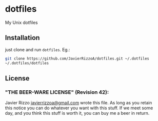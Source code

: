 # dotfiles

My Unix dotfiles

## Installation

just clone and run `dotfiles`. Eg.:

```bash
git clone https://github.com/JavierRizzoA/dotfiles.git ~/.dotfiles
~/.dotfiles/dotfiles
```

## License

### "THE BEER-WARE LICENSE" (Revision 42):

Javier Rizzo <javierrizzoa@gmail.com> wrote this file. As long as you retain 
this notice you can do whatever you want with this stuff. If we meet some day, 
and you think this stuff is worth it, you can buy me a beer in return.
